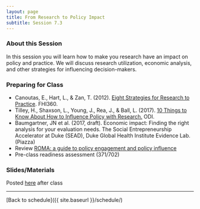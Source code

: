 ```yaml
---
layout: page
title: From Research to Policy Impact
subtitle: Session 7.3
---
```


### About this Session

In this session you will learn how to make you research have an impact on policy and practice. We will discuss research utilization, economic analysis, and other strategies for influencing decision-makers.

### Preparing for Class

* Canoutas, E., Hart, L., & Zan, T. (2012). [Eight Strategies for Research to Practice](https://www.fhi360.org/sites/default/files/media/documents/eight-strategies-for-research-to-practice.pdf). FHI360.
* Tilley, H., Shaxson, L., Young, J., Rea, J., & Ball, L. (2017). [10 Things to Know About How to Influence Policy with Research.](https://www.fhi360.org/sites/default/files/media/documents/eight-strategies-for-research-to-practice.pdf) ODI.
* Baumgartner, JN et al. (2017, draft). Economic impact: Finding the right analysis for your evaluation needs. The Social Entrepreneurship Accelerator at Duke (SEAD), Duke Global Health Institute Evidence Lab. (Piazza)
* Review [ROMA: a guide to policy engagement and policy influence](http://www.roma.odi.org/)
* Pre-class readiness assessment (371/702)

### Slides/Materials

Posted [here](https://drive.google.com/drive/folders/0Bxn_jkXZ1lxuVklQakF4MjZGSDQ?usp=sharing) after class


* * *

[Back to schedule]({{ site.baseurl }}/schedule/)